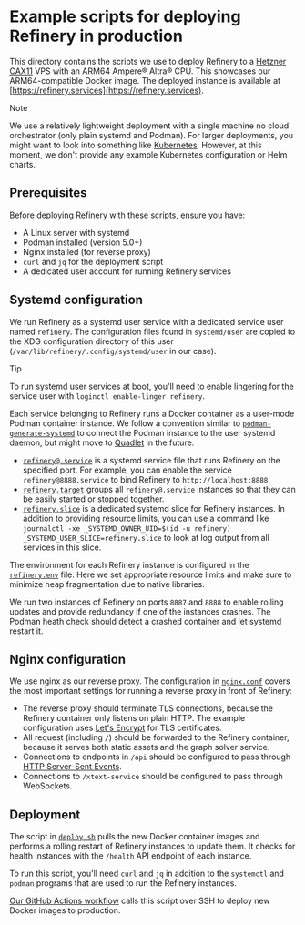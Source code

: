 <!--
  SPDX-FileCopyrightText: 2025 The Refinery Authors <https://refinery.tools/>

  SPDX-License-Identifier: EPL-2.0
-->

# Example scripts for deploying Refinery in production

This directory contains the scripts we use to deploy Refinery to a [Hetzner CAX11](https://www.hetzner.com/cloud/) VPS with an ARM64 Ampere&reg; Altra&reg; CPU. This showcases our ARM64-compatible Docker image. The deployed instance is available at [https://refinery.services](https://refinery.services).

> [!NOTE]
> We use a relatively lightweight deployment with a single machine no cloud orchestrator (only plain systemd and Podman). For larger deployments, you might want to look into something like [Kubernetes](https://kubernetes.io/). However, at this moment, we don't provide any example Kubernetes configuration or Helm charts.

## Prerequisites

Before deploying Refinery with these scripts, ensure you have:

- A Linux server with systemd
- Podman installed (version 5.0+)
- Nginx installed (for reverse proxy)
- `curl` and `jq` for the deployment script
- A dedicated user account for running Refinery services

## Systemd configuration

We run Refinery as a systemd user service with a dedicated service user named `refinery`. The configuration files found in `systemd/user` are copied to the XDG configuration directory of this user (`/var/lib/refinery/.config/systemd/user` in our case).

> [!TIP]
> To run systemd user services at boot, you'll need to enable lingering for the service user with `loginctl enable-linger refinery`.

Each service belonging to Refinery runs a Docker container as a user-mode Podman container instance. We follow a convention similar to [`podman-generate-systemd`](https://docs.podman.io/en/latest/markdown/podman-generate-systemd.1.html) to connect the Podman instance to the user systemd daemon, but might move to [Quadlet](https://docs.podman.io/en/latest/markdown/podman-systemd.unit.5.html) in the future.

* [`refinery@.service`](./systemd/user/refinery@.service) is a systemd service file that runs Refinery on the specified port. For example, you can enable the service `refinery@8888.service` to bind Refinery to `http://localhost:8888`.
* [`refinery.target`](./systemd/user/refinery.target) groups all `refinery@.service` instances so that they can be easily started or stopped together.
* [`refinery.slice`](./systemd/user/refinery.slice) is a dedicated systemd slice for Refinery instances. In addition to providing resource limits, you can use a command like `journalctl -xe _SYSTEMD_OWNER_UID=$(id -u refinery) _SYSTEMD_USER_SLICE=refinery.slice` to look at log output from all services in this slice.

The environment for each Refinery instance is configured in the [`refinery.env`](./refinery.env) file. Here we set appropriate resource limits and make sure to minimize heap fragmentation due to native libraries.

We run two instances of Refinery on ports `8887` and `8888` to enable rolling updates and provide redundancy if one of the instances crashes. The Podman heath check should detect a crashed container and let systemd restart it.

## Nginx configuration

We use nginx as our reverse proxy. The configuration in [`nginx.conf`](./nginx.conf) covers the most important settings for running a reverse proxy in front of Refinery:

* The reverse proxy should terminate TLS connections, because the Refinery container only listens on plain HTTP. The example configuration uses [Let's Encrypt](https://letsencrypt.org/) for TLS certificates.
* All request (including `/`) should be forwarded to the Refinery container, because it serves both static assets and the graph solver service.
* Connections to endpoints in `/api` should be configured to pass through [HTTP Server-Sent Events](https://developer.mozilla.org/en-US/docs/Web/API/Server-sent_events).
* Connections to `/xtext-service` should be configured to pass through WebSockets.

## Deployment

The script in [`deploy.sh`](./deploy.sh) pulls the new Docker container images and performs a rolling restart of Refinery instances to update them. It checks for health instances with the `/health` API endpoint of each instance.

To run this script, you'll need `curl` and `jq` in addition to the `systemctl` and `podman` programs that are used to run the Refinery instances.

[Our GitHub Actions workflow](../../.github/workflows/build.yml) calls this script over SSH to deploy new Docker images to production.
